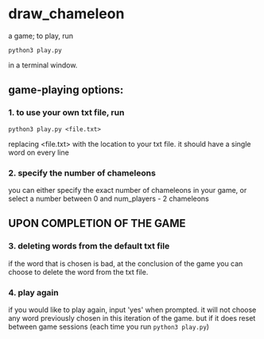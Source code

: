 # draw_chameleon
a game; to play, run 

```python3 play.py```

in a terminal window.


## game-playing options:

### 1. to use your own txt file, run
```python3 play.py <file.txt>```

replacing <file.txt> with the location to your txt file. it should have a single word on every line

### 2. specify the number of chameleons
you can either specify the exact number of chameleons in your game, or select a number between 0 and num_players - 2 chameleons

## UPON COMPLETION OF THE GAME

### 3. deleting words from the default txt file
if the word that is chosen is bad, at the conclusion of the game you can choose to delete the word from the txt file.

### 4. play again
if you would like to play again, input 'yes' when prompted. it will not choose any word previously chosen in this iteration of the game.  but if it does reset between game sessions (each time you run ```python3 play.py```)



